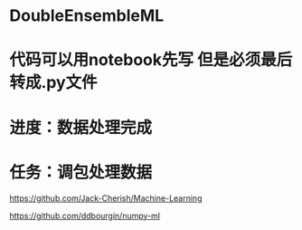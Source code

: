# DoubleEnsembleML
# 代码可以用notebook先写 但是必须最后转成.py文件


# 进度：数据处理完成

# 任务：调包处理数据



https://github.com/Jack-Cherish/Machine-Learning


https://github.com/ddbourgin/numpy-ml